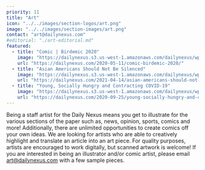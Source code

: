 ```yaml
---
priority: 11
title: "Art"
icon: "../../images/section-logos/art.png"
image: "../../images/section-images/art.png"
contact: "art@dailynexus.com"
#editorial: "./art-editorial.md"
featured:
  - title: "Comic | Birdemic 2020"
    image: "https://dailynexus.s3.us-west-1.amazonaws.com/dailynexus/wp-content/uploads/2020/05/pidgeons-comic.png"
    url: "https://dailynexus.com/2020-05-11/comic-birdemic-2020/"
  - title: "Asian Americans Should Not Be Silenced"
    image: "https://dailynexus.s3.us-west-1.amazonaws.com/dailynexus/wp-content/uploads/2021/04/13222023/photo_2021-04-06_22-57-56.jpg"
    url: "https://dailynexus.com/2021-04-14/asian-americans-should-not-be-silenced/"
  - title: "Young, Socially Hungry and Contracting COVID-19"
    image: "https://dailynexus.s3.us-west-1.amazonaws.com/dailynexus/wp-content/uploads/2020/09/Students_Experiences_With_Coronavirus-768x504.png"
    url: "https://dailynexus.com/2020-09-25/young-socially-hungry-and-contracting-covid-19/"
---
```

Being a staff artist for the Daily Nexus means you get to illustrate for the various sections of the paper such as, news, opinion, sports, comics and more! Additionally, there are unlimited opportunities to create comics off your own ideas. We are looking for artists who are able to creatively highlight and translate an article into an art piece. For quality purposes, artists are encouraged to work digitally, but scanned artwork is welcome! If you are interested in being an illustrator and/or comic artist, please email art@dailynexus.com with a few sample pieces.
